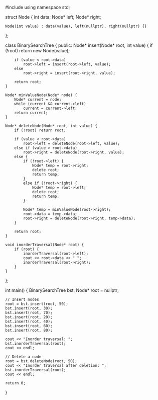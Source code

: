 #include <iostream>
using namespace std;

struct Node {
    int data;
    Node* left;
    Node* right;
    
    Node(int value) : data(value), left(nullptr), right(nullptr) {}
};

class BinarySearchTree {
public:
    Node* insert(Node* root, int value) {
        if (!root) return new Node(value);
        
        if (value < root->data) 
            root->left = insert(root->left, value);
        else 
            root->right = insert(root->right, value);
        
        return root;
    }

    Node* minValueNode(Node* node) {
        Node* current = node;
        while (current && current->left)
            current = current->left;
        return current;
    }
    
    Node* deleteNode(Node* root, int value) {
        if (!root) return root;
        
        if (value < root->data)
            root->left = deleteNode(root->left, value);
        else if (value > root->data)
            root->right = deleteNode(root->right, value);
        else {
            if (!root->left) {
                Node* temp = root->right;
                delete root;
                return temp;
            }
            else if (!root->right) {
                Node* temp = root->left;
                delete root;
                return temp;
            }
            
            Node* temp = minValueNode(root->right);
            root->data = temp->data;
            root->right = deleteNode(root->right, temp->data);
        }
        
        return root;
    }

    void inorderTraversal(Node* root) {
        if (root) {
            inorderTraversal(root->left);
            cout << root->data << " ";
            inorderTraversal(root->right);
        }
    }
};

int main() {
    BinarySearchTree bst;
    Node* root = nullptr;

    // Insert nodes
    root = bst.insert(root, 50);
    bst.insert(root, 30);
    bst.insert(root, 70);
    bst.insert(root, 20);
    bst.insert(root, 40);
    bst.insert(root, 60);
    bst.insert(root, 80);

    cout << "Inorder traversal: ";
    bst.inorderTraversal(root);
    cout << endl;

    // Delete a node
    root = bst.deleteNode(root, 50);
    cout << "Inorder traversal after deletion: ";
    bst.inorderTraversal(root);
    cout << endl;

    return 0;
}
